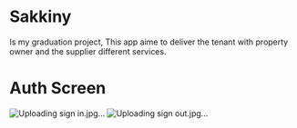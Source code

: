 # Sakkiny
Is my graduation project, This app aime to deliver the tenant with property owner and the supplier different services.
# Auth Screen
![Uploading sign in.jpg…]()   ![Uploading sign out.jpg…]()
